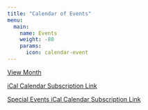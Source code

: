 ```yaml
---
title: "Calendar of Events"
menu:
  main:
    name: Events
    weight: -80
    params:
      icon: calendar-event
---
```


<div class="article-category float-butt">
  <a href="/events-month/">View Month</a>
</div>

<link rel="stylesheet" href="/cal.css" />
<div id="calendar-js" style="clear: both;"></div>
<script src='/cal.js'></script>
<script>
  load_calendar('list');
</script>

<div class="article-category">

[iCal Calendar Subscription Link](webcal://calendar.google.com/calendar/ical/62da059a43acfa2924e50e6aaa43e3aed3728f7eda51af7d7a43f0313404e09c%40group.calendar.google.com/public/basic.ics)

[Special Events iCal Calendar Subscription Link](webcal://api.called.app/rest/calendar/community/998)

</div>

<dialog id="dialog" class="main-article text">
  <div class="article-category" style="float: right; display: block">
    <a href="javascript:void(0);" onclick="document.querySelector('#dialog').close();" style="font-weight: bold; border-radius: 30px; font-size: 12px;">X</a>
  </div>
  <h3>Narf</h3>
  <hr style="margin: 0; width: 100%;">
  <section class="article-content" style="margin-top: 0; margin-bottom: 0; overflow: scroll; height: 180px;">
    <p style="padding-top: 8px; padding-bottom: 0; margin-top: 0; margin-bottom: 0">content</p>
  </section>
</dialog
